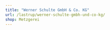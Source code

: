 ```yaml
---
title: "Werner Schulte GmbH & Co. KG"
url: /lastrup/werner-schulte-gmbh-und-co-kg/
shop: Metzgerei
---
```

